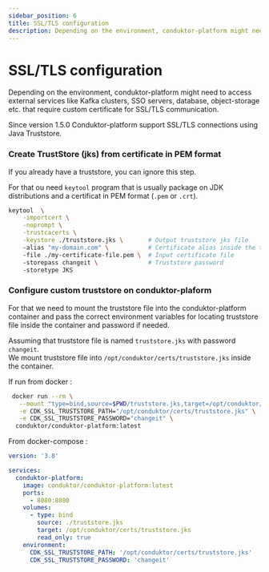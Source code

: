 ```yaml
---
sidebar_position: 6
title: SSL/TLS configuration
description: Depending on the environment, conduktor-platform might need to access external services like Kafka clusters, SSO servers, database, object-storage etc. that require custom certificate for SSL/TLS communication.
---
```


# SSL/TLS configuration

Depending on the environment, conduktor-platform might need to access external services like Kafka clusters, SSO servers, database, object-storage etc. that require custom certificate for SSL/TLS communication.

Since version 1.5.0 Conduktor-platform support SSL/TLS connections using Java Truststore.

### Create TrustStore (jks) from certificate in PEM format

If you already have a truststore, you can ignore this step.

For that ou need `keytool` program that is usually package on JDK distributions and a certificat in PEM format (`.pem` or `.crt`).

```bash
keytool  \
    -importcert \
    -noprompt \
    -trustcacerts \
    -keystore ./truststore.jks \       # Output truststore jks file
    -alias "my-domain.com" \           # Certificate alias inside the truststore (usually the certificate subject)
    -file ./my-certificate-file.pem \  # Input certificate file
    -storepass changeit \              # Truststore password
    -storetype JKS
```

### Configure custom truststore on conduktor-plaform

For that we need to mount the truststore file into the conduktor-platform container and pass the correct environment variables
for locating truststore file inside the container and password if needed.

Assuming that truststore file is named `truststore.jks` with password `changeit`.  
We mount truststore file into `/opt/conduktor/certs/truststore.jks` inside the container.

If run from docker :

```bash
 docker run --rm \
   --mount "type=bind,source=$PWD/truststore.jks,target=/opt/conduktor/certs/truststore.jks" \
   -e CDK_SSL_TRUSTSTORE_PATH="/opt/conduktor/certs/truststore.jks" \
   -e CDK_SSL_TRUSTSTORE_PASSWORD="changeit" \
  conduktor/conduktor-platform:latest
```

From docker-compose :

```yaml
version: '3.8'

services:
  conduktor-platform:
    image: conduktor/conduktor-platform:latest
    ports:
      - 8080:8080
    volumes:
      - type: bind
        source: ./truststore.jks
        target: /opt/conduktor/certs/truststore.jks
        read_only: true
    environment:
      CDK_SSL_TRUSTSTORE_PATH: '/opt/conduktor/certs/truststore.jks'
      CDK_SSL_TRUSTSTORE_PASSWORD: 'changeit'
```
